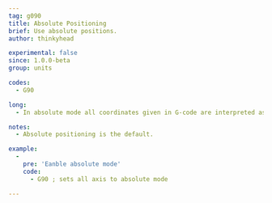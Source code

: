 ```yaml
---
tag: g090
title: Absolute Positioning
brief: Use absolute positions.
author: thinkyhead

experimental: false
since: 1.0.0-beta
group: units

codes:
  - G90

long:
  - In absolute mode all coordinates given in G-code are interpreted as positions in the logical coordinate space. This includes the extruder position unless overridden by [`M83`](/docs/gcode/M083.html).

notes:
  - Absolute positioning is the default.

example:
  -
    pre: 'Eanble absolute mode'
    code:
      - G90 ; sets all axis to absolute mode

---
```

